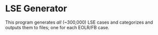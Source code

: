 ﻿# LSE Generator

This program generates _all_ (~300,000) LSE cases and categorizes and outputs them to files; one for each EOLR/FB case.